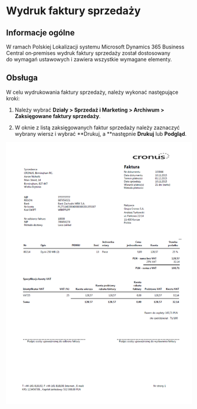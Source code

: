 # Wydruk faktury sprzedaży

## Informacje ogólne

W ramach Polskiej Lokalizacji systemu Microsoft Dynamics 365 Business
Central on‑premises wydruk faktury sprzedaży został dostosowany
do wymagań ustawowych i zawiera wszystkie wymagane elementy.

## Obsługa

W celu wydrukowania faktury sprzedaży, należy wykonać następujące
kroki:

1.  Należy wybrać **Działy \> Sprzedaż i Marketing \> Archiwum \>**
    **Zaksięgowane faktury sprzedaży**.

2.  W oknie z listą zaksięgowanych faktur sprzedaży należy zaznaczyć
    wybrany wiersz i wybrać **Drukuj, a **następnie **Drukuj**
    lub **Podgląd**.

  ![](media/image300.png)